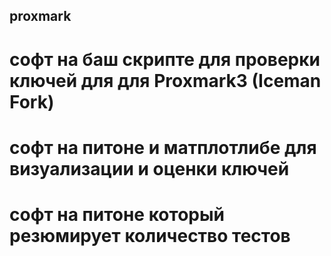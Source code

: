 ##  proxmark
# софт на баш скрипте для проверки ключей для  для Proxmark3 (Iceman Fork)
# софт на питоне и матплотлибе для визуализации и оценки ключей
# софт на питоне который резюмирует количество тестов

